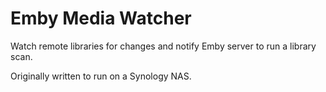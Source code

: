 # Emby Media Watcher

Watch remote libraries for changes and notify Emby server to run a library scan.


Originally written to run on a Synology NAS.
